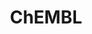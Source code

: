 ---
layout: default
bigquery: https://console.cloud.google.com/bigquery?p=patents-public-data&d=ebi_chembl&page=dataset
citation: '"The ChEMBL database in 2017." Anna Gaulton, Anne Hersey, Michał Nowotka,
  A Patrícia Bento, Jon Chambers, David Mendez, Prudence Mutowo, Francis Atkinson,
  Louisa J Bellis, Elena Cibrián-Uhalte, Mark Davies, Nathan Dedman, Anneli Karlsson,
  María Paula Magariños, John P Overington, George Papadatos, Ines Smit, Andrew R
  Leach Nucleic acids Research (2017) 45 (Database Issue), D945-D954'
contributors: European Bioinformatics Institute
cost: None
description: ChEMBL Data is a manually curated database of small molecules used in
  drug discovery, including information about existing patented drugs.
documentation: 'schema: https://www.ebi.ac.uk/chembl/db_schema


  '
last_edit: 04/07/2022, 10:28:28
location: https://console.cloud.google.com/marketplace/product/google_patents_public_datasets/chembl
maintained_by: EMBL-EBI, an outstation of European Molecular Biology Laboratory
related_publications: '

  ChEMBL: towards direct deposition of bioassay data.


  Mendez D, Gaulton A, Bento AP, Chambers J, De Veij M, Félix E, Magariños MP, Mosquera
  JF, Mutowo P, Nowotka M, Gordillo-Marañón M, Hunter F, Junco L, Mugumbate G, Rodriguez-Lopez
  M, Atkinson F, Bosc N, Radoux CJ, Segura-Cabrera A, Hersey A, Leach AR.


  — Nucleic Acids Res. 2019; 47(D1):D930-D940. doi: 10.1093/nar/gky1075

  '
schema_fields:
- aidx
- drug_product_flag
- domain_name
- species_group_flag
- status
- result_flag
- drug_record_id
- cell_id
- standard_value
- patent_use_code
- parent_type
- downgraded
- molsyn_id
- entity_type
- who_name
- mecref_id
- orig_description
- num_alerts
- l7
- component_type
- mw_freebase
- caloha_id
- ad_type
- parent_go_id
- last_page
- res_stem_id
- end_position
- prediction_method
- target_desc
- ref_url
- protein_class_id
- mol_irac_id
- published_value
- assay_id
- efo_id
- activity_comment
- mol_hrac_id
- qed_weighted
- src_compound_id
- frac_code
- mc_tax_id
- pref_name
- site_name
- level4
- ddd_value
- molregno
- hba_lipinski
- start_position
- indref_id
- usan_substem
- met_comment
- level1_description
- confidence_score
- parenteral
- isoform
- upper_value
- standard_units
- updated_on
- alert_set_id
- assay_strain
- l2
- enzyme_tid
- priority
- acd_logd
- sei
- usan_stem_id
- confidence
- ddd_id
- pathway_id
- version
- met_id
- published_units
- irac_class_id
- ddd_admr
- volume
- protein_class_synonym
- data_validity_comment
- active_ingredient
- mc_target_type
- indication_class
- component_synonym
- therapeutic_flag
- protein_class_desc
- stat
- alert_name
- bao_endpoint
- standard_inchi_key
- assay_tissue
- relationship_desc
- cell_description
- aromatic_rings
- oral
- doi
- oc_id
- subgroup
- toid
- product_id
- accession
- level5
- first_in_class
- company
- assay_class_id
- compound_name
- hrac_code
- l3
- approval_date
- who_extra
- rgid
- mol_atc_id
- selectivity_comment
- alert_id
- warning_year
- targcomp_id
- src_short_name
- mec_id
- set_name
- l4
- actsm_id
- psa
- mc_target_accession
- units
- standard_text_value
- text_value
- direct_interaction
- last_active
- mc_target_name
- irac_code
- cidx
- comp_class_id
- delist_flag
- tissue_id
- idx
- ref_id
- patent_no
- acd_most_bpka
- usan_stem
- uo_units
- level3
- ridx
- related_tid
- standard_type
- assay_param_id
- qudt_units
- withdrawn_country
- hbd_lipinski
- molecular_species
- bao_format
- action_type
- stem_class
- molfile
- formulation_id
- clo_id
- metabolite_record_id
- assay_tax_id
- source
- protclasssyn_id
- submission_date
- pubmed_id
- annotation
- black_box_warning
- target_mapping
- parent_molregno
- lle
- ref_type
- max_phase_for_ind
- le
- cell_source_tax_id
- warning_description
- tax_id
- withdrawn_flag
- relationship_type
- cellosaurus_id
- definition
- applicant_full_name
- db_source
- frac_class_id
- full_molformula
- met_conversion
- canonical_smiles
- syn_type
- helm_notation
- withdrawn_year
- level3_description
- cl_lincs_id
- aspect
- cx_most_bpka
- stem
- cell_source_organism
- compsyn_id
- normal_range_max
- molecular_mechanism
- strength
- parameter_type
- smarts
- molecule_type
- topical
- acd_most_apka
- go_id
- potential_duplicate
- innovator_company
- previous_company
- label
- doc_type
- num_lipinski_ro5_violations
- authors
- mechanism_comment
- published_relation
- hba
- journal
- targrel_id
- chirality
- curation_comment
- ingredient
- assay_cell_type
- record_id
- patent_id
- enzyme_name
- warning_class
- parent_id
- std_act_id
- domain_description
- relationship
- db_version
- dosage_form
- publication_number
- trade_name
- creation_date
- standard_relation
- major_class
- chebi_par_id
- variant_id
- assay_organism
- heavy_atoms
- bao_id
- cell_ontology_id
- src_id
- level2
- published_type
- domain_type
- mutation
- level4_description
- relation
- availability_type
- as_id
- warning_id
- rtb
- bei
- curated_by
- ass_cls_map_id
- chembl_id
- sitecomp_id
- mesh_id
- co_stem_id
- updated_by
- activity_count
- ro3_pass
- drugind_id
- nda_type
- patent_expire_date
- entity_id
- hrac_class_id
- withdrawn_reason
- prodrug
- src_assay_id
- active_molregno
- name
- component_id
- issue
- assay_desc
- mesh_heading
- level2_description
- natural_product
- l8
- mw_monoisotopic
- metref_id
- polymer_flag
- uberon_id
- route
- efo_term
- l5
- target_type
- standard_inchi
- ddd_units
- short_name
- assay_type
- full_mwt
- path
- job_id
- warning_type
- type
- warnref_id
- atc_code
- first_page
- parameter_value
- warning_country
- doc_id
- source_domain_id
- mechanism_of_action
- standard_flag
- binding_site_comment
- predbind_id
- homologue
- hbd
- value
- class_level
- cx_logd
- src_description
- assay_source
- withdrawn_class
- country
- cell_name
- compound_key
- biocomp_id
- class_type
- inorganic_flag
- pchembl_value
- acd_logp
- assay_subcellular_fraction
- max_phase
- substrate_record_id
- title
- activity_id
- synonyms
- domain_id
- research_stem
- cx_most_apka
- mc_organism
- l1
- structure_type
- site_id
- assay_test_type
- site_residues
- first_approval
- comments
- alogp
- cx_logp
- sequence
- abstract
- description
- usan_year
- disease_efficacy
- ddd_comment
- organism
- l6
- assay_category
- drug_substance_flag
- smid
- compd_id
- log_id
- tid
- mol_frac_id
- standard_upper_value
- ap_id
- cpd_str_alert_id
- normal_range_min
- tbl
- num_ro5_violations
- level1
- usan_stem_definition
- year
- prod_pat_id
- cell_source_tissue
- tid_fixed
- dosed_ingredient
- sequence_md5sum
- comp_go_id
- bto_id
- pathway_key
shortname: chembl
tags:
- biotechnology
- health
- chemical
- bioinformatics
- medical
terms_of_use: CC BY-SA 3.0
title: ChEMBL
uuid: e232a192-965c-4ec9-904c-155b6dfe56c5
---